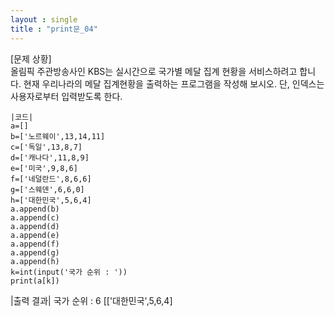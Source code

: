 ```yaml
---
layout : single
title : "print문_04"
---
```


[문제 상황]  
올림픽 주관방송사인 KBS는 실시간으로 국가별 메달 집계 현황을 서비스하려고 합니다. 현재
우리나라의 메달 집계현황을 출력하는 프로그램을 작성해 보시오. 단, 인덱스는 사용자로부터
입력받도록 한다.
~~~
|코드|
a=[]
b=['노르웨이',13,14,11]
c=['독일',13,8,7]
d=['캐나다',11,8,9]
e=['미국',9,8,6]
f=['네덜란드',8,6,6]
g=['스웨덴',6,6,0]
h=['대한민국',5,6,4]
a.append(b)
a.append(c)
a.append(d)
a.append(e)
a.append(f)
a.append(g)
a.append(h)
k=int(input('국가 순위 : '))
print(a[k]) 
~~~

|출력 결과|
국가 순위 : 6
[['대한민국',5,6,4]
